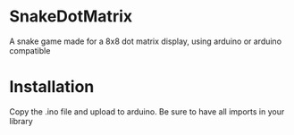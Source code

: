 # SnakeDotMatrix
A snake game made for a 8x8 dot matrix display, using arduino or arduino compatible

# Installation
Copy the .ino file and upload to arduino. Be sure to have all imports in your library
